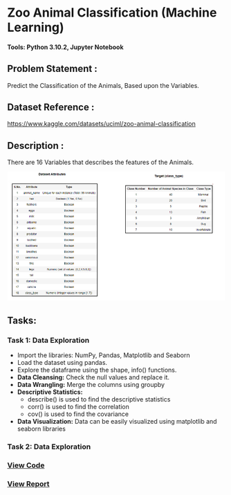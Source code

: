 # Zoo Animal Classification (Machine Learning)
#### Tools: Python 3.10.2, Jupyter Notebook
## Problem Statement : 
Predict the Classification of the Animals, Based upon the Variables.
## Dataset Reference : 
https://www.kaggle.com/datasets/uciml/zoo-animal-classification
## Description : 
There are 16 Variables that describes the features of the Animals.


![](https://github.com/xavierina12/Data-Analytics/blob/main/Projects/2.%20Machine%20Learning%20Project/Zoo%20Animal%20Classification%20(Python)/Images/Data.PNG)

## Tasks:
### Task 1: Data Exploration
* Import the libraries: NumPy, Pandas, Matplotlib and Seaborn  
* Load the dataset using pandas.
* Explore the dataframe using the shape, info() functions.
* **Data Cleansing:** Check the null values and replace it.
* **Data Wrangling:** Merge the columns using groupby 
* **Descriptive Statistics:**
    * describe() is used to find the descriptive statistics
    * corr() is used to find the correlation
    * cov() is used to find the covariance
* **Data Visualization:** Data can be easily visualized using matplotlib and seaborn libraries

### Task 2: Data Exploration

### [View Code](https://github.com/xavierina12/Data-Analytics/blob/main/Projects/1.%20Data%20Analysis%20Projects/2.%20E-Commerce%20Shipping%20Analysis%20(Python)/E-COMMERCE%20SHIPPING%20DATA%20ANALYSIS.ipynb)
### [View Report](https://github.com/xavierina12/Data-Analytics/blob/main/Projects/1.%20Data%20Analysis%20Projects/2.%20E-Commerce%20Shipping%20Analysis%20(Python)/Report.pdf) 




